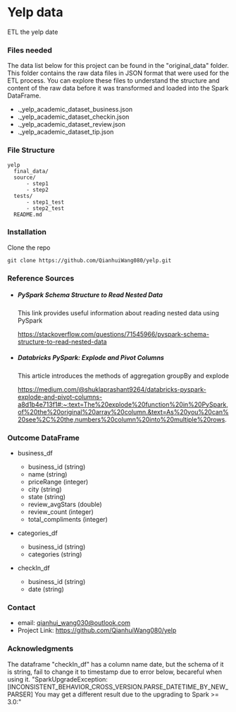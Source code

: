 # Yelp data
ETL the yelp date
### Files needed
The data list below for this project can be found in the "original_data" folder. This folder contains the raw data files in JSON format that were used for the ETL process. You can explore these files to understand the structure and content of the raw data before it was transformed and loaded into the Spark DataFrame.
  - ._yelp_academic_dataset_business.json
  - ._yelp_academic_dataset_checkin.json
  - ._yelp_academic_dataset_review.json
  - ._yelp_academic_dataset_tip.json
  

### File Structure
```
yelp
  final_data/
  source/
      - step1
      - step2
  tests/
      - step1_test
      - step2_test
  README.md
```

### Installation
Clone the repo
```
git clone https://github.com/QianhuiWang080/yelp.git
```

### Reference Sources
  - ##### PySpark Schema Structure to Read Nested Data
    This link provides useful information about reading nested data using PySpark
    
    https://stackoverflow.com/questions/71545966/pyspark-schema-structure-to-read-nested-data
    
  - ##### Databricks PySpark: Explode and Pivot Columns
    This article introduces the methods of aggregation groupBy and explode

    https://medium.com/@shuklaprashant9264/databricks-pyspark-explode-and-pivot-columns-a8d1b4e713f1#:~:text=The%20explode%20function%20in%20PySpark,of%20the%20original%20array%20column.&text=As%20you%20can%20see%2C%20the,numbers%20column%20into%20multiple%20rows.

### Outcome DataFrame
  - business_df
    - business_id (string)
    - name (string)
    - priceRange (integer)
    - city (string)
    - state (string)
    - review_avgStars  (double)
    - review_count (integer)
    - total_compliments (integer)

  - categories_df
    - business_id (string)
    - categories (string)

  - checkIn_df
    - business_id (string)
    - date (string)
### Contact
- email: qianhui_wang030@outlook.com
- Project Link: https://github.com/QianhuiWang080/yelp

### Acknowledgments
The dataframe "checkIn_df" has a column name date, but the schema of it is string, fail to change it to timestamp due to error below, becareful when using it.
"SparkUpgradeException: [INCONSISTENT_BEHAVIOR_CROSS_VERSION.PARSE_DATETIME_BY_NEW_PARSER] You may get a different result due to the upgrading to Spark >= 3.0:"


  